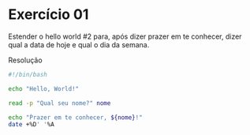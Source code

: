 <h1>Exercício 01</h1>
<p>Estender o hello world #2 para, após dizer prazer em te conhecer, dizer qual a data de hoje e qual o dia da semana.</p>

Resolução
~~~bash
#!/bin/bash

echo "Hello, World!"

read -p "Qual seu nome?" nome

echo "Ṕrazer em te conhecer, ${nome}!"
date +%D' '%A
~~~
